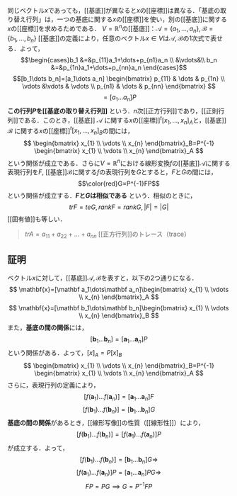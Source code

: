 同じベクトル$x$であっても，[[基底]]が異なると$x$の[[座標]]は異なる．「基底の取り替え行列」は，一つの基底に関する$x$の[[座標]]を使い，別の[[基底]]に関する$x$の[[座標]]を求めるためである．
$V=\mathbb{R}^n$の[[基底]]：$\mathcal{A}=\{a_1,\dots,a_n\},\mathcal B=\{b_1,\dots,b_n\}$
[[基底]]の定義により，任意のベクトル$x\in V$は$\mathcal{A},\mathcal{B}$の1次式で表せる．よって，$$\begin{cases}b_1 &=&p_{11}a_1+\dots+p_{n1}a_n \\ &\vdots&\\ b_n &=&p_{1n}a_1+\dots+p_{nn}a_n \end{cases}$$
$$[b_1\dots b_n]=[a_1\dots a_n]
\begin{bmatrix} 
	p_{11} & \dots & p_{1n} \\
	\vdots &\vdots & \vdots \\
	p_{n1} & \dots & p_{nn} 
\end{bmatrix}
$$
$$=[a_1\dots a_n]P$$
**この行列$P$を[[基底の取り替え行列]]** という．$n$次[[正方行列]]であり，[[正則行列]]である．このとき，[[基底]] $\mathcal{A}$ に関する$x$の[[座標]]$^t[x_1,\dots,x_n]_A$と，[[基底]] $\mathcal{B}$ に関する$x$の[[座標]]$^t[x_1,\dots,x_n]_B$の間には，
$$
\begin{bmatrix} 
	x_{1} \\
	\vdots \\
	x_{n} 
\end{bmatrix}_B=P^{-1}
\begin{bmatrix} 
	x_{1} \\
	\vdots \\
	x_{n} 
\end{bmatrix}_A
$$
という関係が成立である．さらに$V=\mathbb{R}^n$における線形変換$f$の[[基底]]$\mathcal{A}$に関する表現行列を$F$, [[基底]]$\mathcal{B}$に関する$f$の表現行列を$G$とすると，$F$と$G$の間には，
$$\color{red}G=P^{-1}FP$$
という関係が成立する．**$F$と$G$は相似である** という．相似のときに，
$$trF=teG, rankF=rankG,|F|=|G|$$
[[固有値]]も等しい．
>$trA=a_{11}+a_{22}+\dots+a_{nn}$
>[[正方行列]]のトレース（trace）

## 証明
ベクトル$x$に対して，[[基底]]$\mathcal{A},\mathcal{B}$を表すと，以下の2つ通りになる．
$$
\mathbf{x}=[\mathbf a_1\dots\mathbf a_n]\begin{bmatrix} 
	x_{1} \\
	\vdots \\
	x_{n} 
\end{bmatrix}_A
$$
$$
\mathbf{x}=[\mathbf b_1\dots\mathbf b_n]\begin{bmatrix} 
	x_{1} \\
	\vdots \\
	x_{n} 
\end{bmatrix}_B
$$
また，**基底の間の関係**には，$$[\mathbf b_1\dots \mathbf b_n]=[\mathbf a_1\dots \mathbf a_n]P$$
という関係がある．よって，$[x]_A=P[x]_B$
$$
\begin{bmatrix} 
	x_{1} \\
	\vdots \\
	x_{n} 
\end{bmatrix}_B=P^{-1}
\begin{bmatrix} 
	x_{1} \\
	\vdots \\
	x_{n} 
\end{bmatrix}_A
$$
さらに，表現行列の定義により，
$$[f(\mathbf a_1)\dots f(\mathbf a_n)]=[\mathbf a_1\dots \mathbf a_n]F$$
$$[f(\mathbf b_1)\dots f(\mathbf b_n)]=[\mathbf b_1\dots \mathbf b_n]G$$
**基底の間の関係**があるとき，[[線形写像]]の性質（[[線形性]]）により，
$$[f(\mathbf b_1)\dots f(\mathbf b_n)]=[f(\mathbf a_1)\dots f(\mathbf a_n)]P$$
が成立する．よって，
$$[f(\mathbf b_1)\dots f(\mathbf b_n)]=[\mathbf b_1\dots \mathbf b_n]G ⇒$$
$$[f(\mathbf a_1)\dots f(\mathbf a_n)]P=[\mathbf a_1\dots \mathbf a_n]PG ⇒
$$
$$FP=PG \implies G=P^{-1}FP
$$
